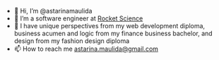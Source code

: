 - 👋 Hi, I’m @astarinamaulida
- 🌱 I’m a software engineer at [Rocket Science](https://rocketscience.one/)
- 💞️ I have unique perspectives from my web development diploma, business acumen and logic from my finance business bachelor, and design from my fashion design diploma
- 📫 How to reach me [astarina.maulida@gmail.com](mailto:astarina.maulida@gmail.com)

<!---
astarinamaulida/astarinamaulida is a ✨ special ✨ repository because its `README.md` (this file) appears on your GitHub profile.
You can click the Preview link to take a look at your changes.
--->
